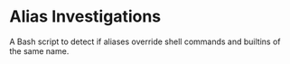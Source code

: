 # Alias Investigations

A Bash script to detect if aliases override shell commands and builtins of the same name.
